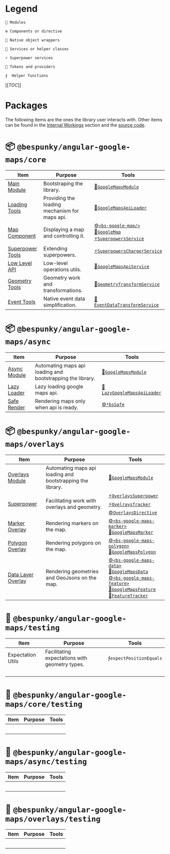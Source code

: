# Legend

    🧩 Modules

    ⚙ Components or directive

    🧬 Native object wrappers

    💉 Services or helper classes

    ⚡ Superpower services

    🎫 Tokens and providers

    ∱  Helper functions
</div>

[[_TOC_]]

# Packages
The following items are the ones the library user interacts with. Other items can be found in the [Internal Workings](/Internal-Workings) section and the [source code](https://dev.azure.com/BeSpunky/Libraries/_git/angular-google-maps).

# 📦 `@bespunky/angular-google-maps/core`
| Item                                                            | Purpose                                       | Tools                                                                                                              |
|-----------------------------------------------------------------|-----------------------------------------------|--------------------------------------------------------------------------------------------------------------------|
| [Main Module](/Getting-Started/Manually-Loading)                | Bootstraping the library.                     | [🧩`GoogleMapsModule`](/Getting-Started/Manually-Loading)                                                         |
| [Loading Tools](/Getting-Started/Providing-A-Loader)            | Providing the loading mechanism for maps api. | [🎫`GoogleMapsApiLoader`](/Getting-Started/Providing-A-Loader)                                                    |
| [Map Component](/The-Map)                                       | Displaying a map and controlling it.          | [⚙`<bs-google-map/>`](/The-Map)<br/>[🧬`GoogleMap`](/The-Map)<br/>[⚡`SuperpowersService`](/The-Map/Superpowers) |
| [Superpower Tools](/The-Map/Superpowers#Extending-Superpowers)  | Extending superpowers.                        | [⚡`SuperpowersChargerService`](/The-Map/Superpowers#Extending-Superpowers)                                       |
| [Low Level API](/Injectable-Services#GoogleMapsApiService)      | Low-level operations utils.                   | [💉`GoogleMapsApiService`](/Injectable-Services#GoogleMapsApiService)                                             |
| [Geometry Tools](/Injectable-Services#GeometryTransformService) | Geometry work and transformations.            | [💉`GeometryTransformService`](/Injectable-Services#GeometryTransformService)                                     |
| [Event Tools](/Injectable-Services#EventDataTransformService)   | Native event data simplification.             | [💉`EventDataTransformService`](/Injectable-Services#EventDataTransformService)                                   |

# 📦 `@bespunky/angular-google-maps/async`

| Item                                                | Purpose                                                    | Tools                                                               |
|-----------------------------------------------------|------------------------------------------------------------|---------------------------------------------------------------------|
| [Async Module](/Getting-Started/Auto-Async-Loading) | Automating maps api loading and bootstrapping the library. | [🧩`GoogleMapsModule`](/Getting-Started/Auto-Async-Loading)        |
| [Lazy Loader](/Getting-Started/Auto-Async-Loading)  | Lazy loading google maps api.                              | [💉`LazyGoogleMapsApiLoader`](/Getting-Started/Auto-Async-Loading) |
| [Safe Render](/The-Map/*bsSafe)                     | Rendering maps only when api is ready.                     | [⚙`*bsSafe`](/The-Map/*bsSafe)                                     |

# 📦 `@bespunky/angular-google-maps/overlays`
| Item                                                  | Purpose                                                    | Tools                                                                                                                                                                  |
|-------------------------------------------------------|------------------------------------------------------------|------------------------------------------------------------------------------------------------------------------------------------------------------------------------|
| [Overlays Module](/Overlays-Superpower)               | Automating maps api loading and bootstrapping the library. | [🧩`GoogleMapsModule`](/Overlays-Superpower)                                                                                                                          |
| [Superpower](/Overlays-Superpower#The-Superpower)     | Facilitating work with overlays and geometry.              | [⚡`OverlaysSuperpower`<br/>⚡`OvelraysTracker`<br/>⚙`OverlaysDirective`](/Overlays-Superpower#The-Superpower)                                                       |
| [Marker Overlay](/Overlays-Superpower/Markers)        | Rendering markers on the map.                              | [⚙`<bs-google-maps-marker>`<br/>🧬`GoogleMapsMarker`<br/>](/Overlays-Superpower/Markers)                                                                             |
| [Polygon Overlay](/Overlays-Superpower/Polygons)      | Rendering polygons on the map.                             | [⚙`<bs-google-maps-polygon>`<br/>🧬`GoogleMapsPolygon`<br/>](/Overlays-Superpower/Polygons)                                                                          |
| [Data Layer Overlay](/Overlays-Superpower/Data-Layer) | Rendering geometries and GeoJsons on the map.              | [⚙`<bs-google-maps-data>`<br/>🧬`GoogleMapsData`<br/>⚙`<bs-google-maps-feature>`<br/>🧬`GoogleMapsFeature`<br/>💉`FeatureTracker`](/Overlays-Superpower/Data-Layer) |

# 🧪 `@bespunky/angular-google-maps/testing`
| Item              | Purpose                                        | Tools                  |
|-------------------|------------------------------------------------|------------------------|
| Expectation Utils | Facilitating expectations with geometry types. | ∱`expectPositionEquals` |
|                   |                                                |                        |
|                   |                                                |                        |
|                   |                                                |                        |
|                   |                                                |                        |

# 🧪 `@bespunky/angular-google-maps/core/testing`
| Item | Purpose | Tools |
|------|---------|-------|
|      |         |       |
|      |         |       |
|      |         |       |
|      |         |       |
|      |         |       |

# 🧪 `@bespunky/angular-google-maps/async/testing`
| Item | Purpose | Tools |
|------|---------|-------|
|      |         |       |
|      |         |       |
|      |         |       |
|      |         |       |
|      |         |       |

# 🧪 `@bespunky/angular-google-maps/overlays/testing`
| Item | Purpose | Tools |
|------|---------|-------|
|      |         |       |
|      |         |       |
|      |         |       |
|      |         |       |
|      |         |       |